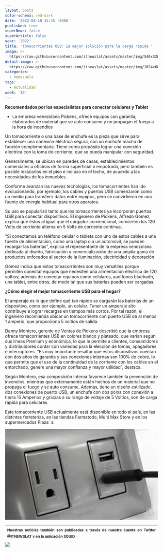 ```yaml
---
layout: posts
color-schema: red-dark
date: '2022-04-18 15:35 -0400'
published: true
superNews: false
superArticle: false
year: '2022'
title: 'Tomacorrientes USB: La mejor solución para la carga rápida '
image: >-
  https://raw.githubusercontent.com/itnewslat/assets/master/img/540x320/Tomacorriente-p.jpg
detail-image: >-
  https://raw.githubusercontent.com/itnewslat/assets/master/img/1024x680/Tomacorriente-g.jpg
categories:
  - Venezuela
tags:
  - Actualidad
week: '16'
---
```

**Recomendados por los especialistas para conectar celulares y Tablet**
 
- La empresa venezolana Pickens, ofrece equipos con garantía, elaborados de material que se auto consume y no propagan el fuego a la hora de incendios

Un tomacorriente o una base de enchufe es la pieza que sirve para establecer una conexión eléctrica segura, con un enchufe macho de función complementaria. Tiene como propósito lograr una conexión eléctrica con la toma de corriente, que se pueda manipular con seguridad.

Generalmente, se ubican en paredes de casas, establecimientos comerciales u oficinas de forma superficial o empotrada, pero también es posible instalarlos en el piso e incluso en el techo, de acuerdo a las necesidades de los inmuebles.

Conforme avanzan las nuevas tecnologías, los tomacorrientes han ido evolucionando, por ejemplo, los cables y puertos USB comenzaron como un medio para transferir datos entre equipos, pero se convirtieron en una fuente de energía habitual para otros aparatos. 

Su uso se popularizó tanto que los tomacorrientes ya incorporan puertos USB para conectar dispositivos. El ingeniero de Pickens, Alfredo Gómez, explica que éstos al igual que el cargador convencional, convierten los 120 Volts de corriente alterna en 5 Volts de corriente continua. 

“Si conectamos un teléfono celular o tableta con uno de estos cables a una fuente de alimentación, como una laptop o a un automóvil, se pueden recargar las baterías”, explica el representante de la empresa venezolana dedicada al diseño, fabricación y comercialización de una amplia gama de productos enfocados al sector de la iluminación, electricidad y decoración.

Gómez indica que estos tomacorrientes son muy versátiles porque permiten conectar equipos que necesiten una alimentación eléctrica de 120 voltios; además de conectar equipos como celulares, audífonos bluetooth, una tablet, entre otros, de modo tal que sus baterías pueden ser cargadas.

**¿Cómo elegir el mejor tomacorriente USB para el hogar?**

El amperaje es lo que define qué tan rápido se cargarán las baterías de un dispositivo, como por ejemplo, un celular. Tener un amperaje alto contribuye a lograr recargas en tiempos más cortos. Por tal razón, el ingeniero recomienda ubicar un tomacorriente con puerto USB de al menos 1 amperio,  que proporciona 5 voltios de salida. 

Danny Montero, gerente de Ventas de Pickens describió que la empresa ofrece tomacorrientes USB en colores blanco y plateado, que varían según sus líneas Premium y económica, lo que le permite a clientes, consumidores y distribuidores contar con variedad para la elección de tomas, apagadores e interruptores.
“Es muy importante resaltar que estos dispositivos cuentan con dos años de garantía y sus conexiones internas son 100% de cobre, lo que permite que el uso de la continuidad de la corriente con los cables en el entorchado, genere una mayor confianza y mayor utilidad”, destaca.

Según Montero, esa composición interna favorece también la prevención de incendios, mientras que externamente están hechos de un material que no propaga el fuego y se auto consume. Además, tiene un diseño estilizado, dos conexiones de puerto USB, un enchufe con dos polos con conexión a tierra 15 Amperios y gracias a su rango de voltaje de 5 Voltios, son de carga rápida para celulares.

Este tomacorriente USB actualmente está disponible en todo el país, en las distintas ferreterías, en las tiendas Farmatodo, Multi Max Store y en los supermercados Plaza´ s.

![](https://raw.githubusercontent.com/itnewslat/assets/master/img/540x320/Tomacorriente-p.jpg)

<table style="height: 42px;" width="569">
<tbody>
<tr>
<td style="text-align: justify;"><sub><strong>Nuestras noticias también son publicadas a través de nuestra cuenta en Twitter <a href="https://twitter.com/itnewslat?lang=es">@ITNEWSLAT</a> y en la aplicación <a href="https://squidapp.co/en/">SQUID</a></strong></sub></td>
</tr>
</tbody>
</table>

<img src="https://tracker.metricool.com/c3po.jpg?hash=56f88a41e39ab42c063cc51676587a04"/>


